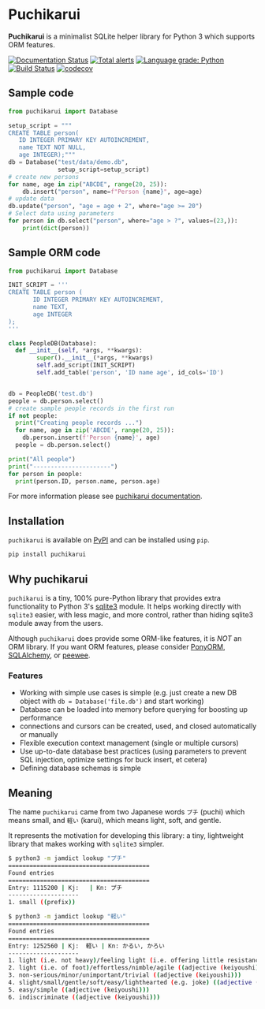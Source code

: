 Puchikarui
==========

**Puchikarui** is a minimalist SQLite helper library for Python 3 which supports ORM features.

[![Documentation Status](https://readthedocs.org/projects/puchikarui/badge/?version=latest)](https://puchikarui.readthedocs.io/en/latest/?badge=latest)
[![Total alerts](https://img.shields.io/lgtm/alerts/g/letuananh/puchikarui.svg?logo=lgtm&logoWidth=18)](https://lgtm.com/projects/g/letuananh/puchikarui/alerts/)
[![Language grade: Python](https://img.shields.io/lgtm/grade/python/g/letuananh/puchikarui.svg?logo=lgtm&logoWidth=18)](https://lgtm.com/projects/g/letuananh/puchikarui/context:python)
[![Build Status](https://travis-ci.org/letuananh/puchikarui.svg?branch=master)](https://travis-ci.org/letuananh/puchikarui)
[![codecov](https://codecov.io/gh/letuananh/puchikarui/branch/main/graph/badge.svg?token=10CEOU8F8M)](https://codecov.io/gh/letuananh/puchikarui)

## Sample code

```python
from puchikarui import Database

setup_script = """
CREATE TABLE person(
   ID INTEGER PRIMARY KEY AUTOINCREMENT,
   name TEXT NOT NULL,
   age INTEGER);"""
db = Database("test/data/demo.db",
              setup_script=setup_script)
# create new persons
for name, age in zip("ABCDE", range(20, 25)):
    db.insert("person", name=f"Person {name}", age=age)
# update data
db.update("person", "age = age + 2", where="age >= 20")
# Select data using parameters
for person in db.select("person", where="age > ?", values=(23,)):
    print(dict(person))
```

## Sample ORM code

```python
from puchikarui import Database

INIT_SCRIPT = '''
CREATE TABLE person (
       ID INTEGER PRIMARY KEY AUTOINCREMENT,
       name TEXT,
       age INTEGER
);
'''

class PeopleDB(Database):
  def __init__(self, *args, **kwargs):
        super().__init__(*args, **kwargs)
        self.add_script(INIT_SCRIPT)
        self.add_table('person', 'ID name age', id_cols='ID')


db = PeopleDB('test.db')
people = db.person.select()
# create sample people records in the first run
if not people:
  print("Creating people records ...")
  for name, age in zip('ABCDE', range(20, 25)):
    db.person.insert(f'Person {name}', age)
  people = db.person.select()

print("All people")
print("----------------------")
for person in people:
  print(person.ID, person.name, person.age)
```

For more information please see [puchikarui documentation](https://puchikarui.readthedocs.io).

## Installation

`puchikarui` is available on [PyPI](https://pypi.org/project/puchikarui/) and can be installed using `pip`.

```bash
pip install puchikarui
```

## Why puchikarui

`puchikarui` is a tiny, 100% pure-Python library that provides extra functionality to Python 3's [sqlite3](https://docs.python.org/3/library/sqlite3.html) module. 
It helps working directly with `sqlite3` easier, with less magic, and more control, rather than hiding sqlite3 module away from the users.

Although `puchikarui` does provide some ORM-like features, it is *NOT* an ORM library. 
If you want ORM features, please consider [PonyORM](https://ponyorm.org/), [SQLAlchemy](https://www.sqlalchemy.org/), or [peewee](https://github.com/coleifer/peewee).

### Features

- Working with simple use cases is simple (e.g. just create a new DB object with `db = Database('file.db')` and start working)
- Database can be loaded into memory before querying for boosting up performance
- connections and cursors can be created, used, and closed automatically or manually
- Flexible execution context management (single or multiple cursors)
- Use up-to-date database best practices (using parameters to prevent SQL injection, optimize settings for buck insert, et cetera)
- Defining database schemas is simple

## Meaning

The name `puchikarui` came from two Japanese words `プチ` (puchi) which means small, and `軽い` (karui), which means light, soft, and gentle.

It represents the motivation for developing this library: a tiny, lightweight library that makes working with `sqlite3` simpler.

```bash
$ python3 -m jamdict lookup "プチ"
========================================
Found entries
========================================
Entry: 1115200 | Kj:   | Kn: プチ
--------------------
1. small ((prefix))

$ python3 -m jamdict lookup "軽い"
========================================
Found entries
========================================
Entry: 1252560 | Kj:  軽い | Kn: かるい, かろい
--------------------
1. light (i.e. not heavy)/feeling light (i.e. offering little resistance, moving easily) ((adjective (keiyoushi)))
2. light (i.e. of foot)/effortless/nimble/agile ((adjective (keiyoushi)))
3. non-serious/minor/unimportant/trivial ((adjective (keiyoushi)))
4. slight/small/gentle/soft/easy/lighthearted (e.g. joke) ((adjective (keiyoushi)))
5. easy/simple ((adjective (keiyoushi)))
6. indiscriminate ((adjective (keiyoushi)))
```
